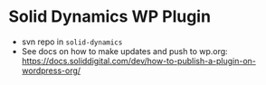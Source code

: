 # Solid Dynamics WP Plugin

* svn repo in `solid-dynamics`
* See docs on how to make updates and push to wp.org: https://docs.soliddigital.com/dev/how-to-publish-a-plugin-on-wordpress-org/
